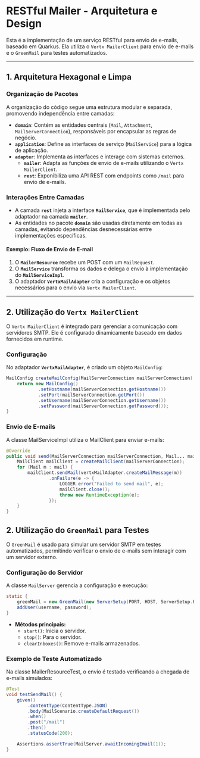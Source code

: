 # RESTful Mailer - Arquitetura e Design

Esta é a implementação de um serviço RESTful para envio de e-mails, baseado em Quarkus. Ela utiliza o `Vertx MailerClient` para envio de e-mails e o `GreenMail` para testes automatizados.

---

## 1. Arquitetura Hexagonal e Limpa

### Organização de Pacotes
A organização do código segue uma estrutura modular e separada, promovendo independência entre camadas:
- **`domain`**: Contém as entidades centrais (`Mail`, `Attachment`, `MailServerConnection`), responsáveis por encapsular as regras de negócio.
- **`application`**: Define as interfaces de serviço (`MailService`) para a lógica de aplicação.
- **`adapter`**: Implementa as interfaces e interage com sistemas externos.
    - **`mailer`**: Adapta as funções de envio de e-mails utilizando o `Vertx MailerClient`.
    - **`rest`**: Exponibiliza uma API REST com endpoints como `/mail` para envio de e-mails.

### Interações Entre Camadas
- A camada **`rest`** injeta a interface **`MailService`**, que é implementada pelo adaptador na camada **`mailer`**.
- As entidades no pacote **`domain`** são usadas diretamente em todas as camadas, evitando dependências desnecessárias entre implementações específicas.

#### Exemplo: Fluxo de Envio de E-mail
1. O **`MailerResource`** recebe um POST com um `MailRequest`.
2. O **`MailService`** transforma os dados e delega o envio à implementação do **`MailServiceImpl`**.
3. O adaptador **`VertxMailAdapter`** cria a configuração e os objetos necessários para o envio via `Vertx MailerClient`.

---

## 2. Utilização do `Vertx MailerClient`

O `Vertx MailerClient` é integrado para gerenciar a comunicação com servidores SMTP. Ele é configurado dinamicamente baseado em dados fornecidos em runtime.

### Configuração
No adaptador **`VertxMailAdapter`**, é criado um objeto `MailConfig`:
```java
MailConfig createMailConfig(MailServerConnection mailServerConnection) {
    return new MailConfig()
            .setHostname(mailServerConnection.getHostname())
            .setPort(mailServerConnection.getPort())
            .setUsername(mailServerConnection.getUsername())
            .setPassword(mailServerConnection.getPassword());
}
```

### Envio de E-mails
A classe MailServiceImpl utiliza o MailClient para enviar e-mails:
```java
@Override
public void send(MailServerConnection mailServerConnection, Mail... mail) {
    MailClient mailClient = createMailClient(mailServerConnection);
    for (Mail m : mail) {
        mailClient.sendMail(vertxMailAdapter.createMailMessage(m))
                .onFailure(e -> {
                    LOGGER.error("Failed to send mail", e);
                    mailClient.close();
                    throw new RuntimeException(e);
                });
    }
}
```

## 2. Utilização do `GreenMail` para Testes

O `GreenMail` é usado para simular um servidor SMTP em testes automatizados, permitindo verificar o envio de e-mails sem interagir com um servidor externo.

### Configuração do Servidor
A classe `MailServer` gerencia a configuração e execução:
```java
static {
    greenMail = new GreenMail(new ServerSetup(PORT, HOST, ServerSetup.PROTOCOL_SMTP));
    addUser(username, password);
}
```

- **Métodos principais:**
    - `start()`: Inicia o servidor.
    - `stop()`: Para o servidor.
    - `clearInboxes()`: Remove e-mails armazenados.

### Exemplo de Teste Automatizado

Na classe MailerResourceTest, o envio é testado verificando a chegada de e-mails simulados:
```java
@Test
void testSendMail() {
    given()
        .contentType(ContentType.JSON)
        .body(MailScenario.createDefaultRequest())
        .when()
        .post("/mail")
        .then()
        .statusCode(200);

    Assertions.assertTrue(MailServer.awaitIncomingEmail(1));
}
```
